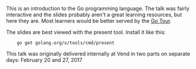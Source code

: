 This is an introduction to the Go programming language. The talk was fairly interactive and the slides probably aren't a great learning resources, but here they are. Most learners would be better served by the [Go Tour](https://tour.golang.org/).

The slides are best viewed with the present tool. Install it like this:

        go get golang.org/x/tools/cmd/present

This talk was originally delivered internally at Vend in two parts on separate days: February 20 and 27, 2017
